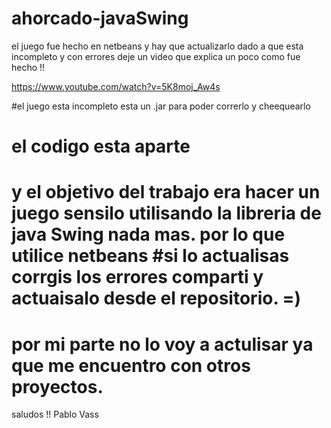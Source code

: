 # ahorcado-javaSwing

el juego fue hecho en netbeans y hay que actualizarlo dado a que esta incompleto y con errores
deje un video que explica un poco como fue hecho !!

https://www.youtube.com/watch?v=5K8moj_Aw4s



#el juego esta incompleto esta un .jar para poder correrlo y cheequearlo
# el codigo esta aparte  
# y el objetivo del trabajo era hacer un juego sensilo utilisando la libreria de java Swing nada mas. por lo que utilice netbeans #si lo actualisas corrgis los errores comparti y actuaisalo desde el repositorio. =)
# por mi parte no lo voy a actulisar ya que me encuentro con otros proyectos.
saludos !! Pablo Vass
